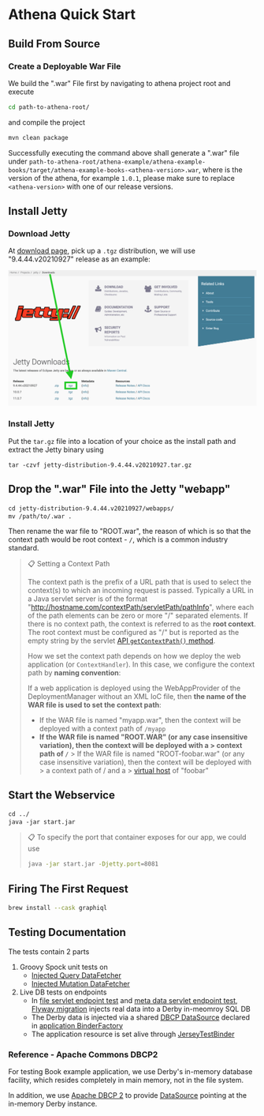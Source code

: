 Athena Quick Start
==================

Build From Source
-----------------

### Create a Deployable War File

We build the ".war" File first by navigating to athena project root and execute

```bash
cd path-to-athena-root/
```

and compile the project

```bash
mvn clean package
```

Successfully executing the command above shall generate a ".war" file under 
`path-to-athena-root/athena-example/athena-example-books/target/athena-example-books-<athena-version>.war`, where
is the version of the athena, for example `1.0.1`, please make sure to replace `<athena-version>` with one of our
release versions.

## Install Jetty

### Download Jetty

At [download page](https://www.eclipse.org/jetty/download.php), pick up a `.tgz` distribution, we will use
"9.4.44.v20210927" release as an example:

![Error loading download-jetty.png](./download-jetty.png)

### Install Jetty

Put the `tar.gz` file into a location of your choice as the install path and extract the Jetty binary using

    tar -czvf jetty-distribution-9.4.44.v20210927.tar.gz

## Drop the ".war" File into the Jetty "webapp"

    cd jetty-distribution-9.4.44.v20210927/webapps/
    mv /path/to/.war .

Then rename the war file to "ROOT.war", the reason of which is so that the context path would be root context - `/`,
which is a common industry standard.

> 📋 Setting a Context Path
>
> The context path is the prefix of a URL path that is used to select the context(s) to which an incoming request is
> passed. Typically a URL in a Java servlet server is of the format
> "http://hostname.com/contextPath/servletPath/pathInfo", where each of the path elements can be zero or more "/"
> separated elements. If there is no context path, the context is referred to as the **root context**. The root context
> must be configured as "/" but is reported as the empty string by the servlet
> [API `getContextPath()` method](https://www.eclipse.org/jetty/).
>
> How we set the context path depends on how we deploy the web application (or `ContextHandler`). In this case, we
> configure the context path by **naming convention**:
>
> If a web application is deployed using the WebAppProvider of the DeploymentManager without an XML IoC file, then **the
> name of the WAR file is used to set the context path**:
>
> * If the WAR file is named "myapp.war", then the context will be deployed with a context path of `/myapp`
> * **If the WAR file is named "ROOT.WAR" (or any case insensitive variation), then the context will be deployed with a
    >   context path of `/`**
    > If the WAR file is named "ROOT-foobar.war" (or any case insensitive variation), then the context will be deployed with
    > a context path of / and a
    > [virtual host](https://www.eclipse.org/jetty/documentation/jetty-9/index.html#configuring-virtual-hosts) of "foobar"

## Start the Webservice

    cd ../
    java -jar start.jar

> 📋 To specify the port that container exposes for our app, we could use
>
> ```bash
> java -jar start.jar -Djetty.port=8081
> ```

## Firing The First Request

```bash
brew install --cask graphiql
```

Testing Documentation
---------------------

The tests contain 2 parts

1. Groovy Spock unit tests on
   * [Injected Query DataFetcher](./src/test/groovy/com/qubitpi/athena/example/books/application/SQLQueryDataFetcherSpec.groovy)
   * [Injected Mutation DataFetcher](./src/test/groovy/com/qubitpi/athena/example/books/application/SQLMutationDataFetcherSpec.groovy)
2. Live DB tests on endpoints
   * In [file servlet endpoint test](./src/test/groovy/com/qubitpi/athena/example/books/web/endpoints/FileServletSpec.groovy) and [meta data servlet endpoint test](./src/test/groovy/com/qubitpi/athena/example/books/web/endpoints/MetaServletSpec.groovy), [Flyway migration](./src/test/groovy/com/qubitpi/athena/example/books/application/SQLDBResourceManager.groovy) injects real data into a Derby in-meomroy SQL DB
   * The Derby data is injected via a shared [DBCP DataSource](#reference---apache-commons-dbcp2) declared in [application BinderFactory](./src/main/java/com/qubitpi/athena/example/books/application/BooksBinderFactory.java)
   * The application resource is set alive through [JerseyTestBinder](./src/test/java/com/qubitpi/athena/example/books/application/BookJerseyTestBinder.java)

### Reference - Apache Commons DBCP2

For testing Book example application, we use Derby's in-memory database facility, which resides completely in main
memory, not in the file system.

In addition, we use [Apache DBCP 2](https://commons.apache.org/proper/commons-dbcp/) to provide [DataSource](https://gitbox.apache.org/repos/asf?p=commons-dbcp.git;a=blob_plain;f=doc/BasicDataSourceExample.java;hb=HEAD)
pointing at the in-memory Derby instance.
